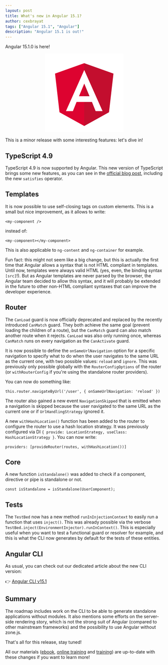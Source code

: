 ```yaml
---
layout: post
title: What's new in Angular 15.1?
author: cexbrayat
tags: ["Angular 15.1", "Angular"]
description: "Angular 15.1 is out!"
---
```


Angular&nbsp;15.1.0 is here!

<p style="text-align: center;">
  <a href="https://github.com/angular/angular/releases/tag/15.1.0">
    <img class="rounded img-fluid" style="max-width: 100%" src="/assets/images/angular.png" alt="Angular logo" />
  </a>
</p>

This is a minor release with some interesting features: let's dive in!

## TypeScript 4.9

TypeScript 4.9 is now supported by Angular.
This new version of TypeScript brings some new features,
as you can see in the [official blog post](https://devblogs.microsoft.com/typescript/announcing-typescript-4-9/), including the new `satisfies` operator.

## Templates

It is now possible to use self-closing tags on custom elements.
This is a small but nice improvement, as it allows to write:

    <my-component />

instead of:

    <my-component></my-component>

This is also applicable to `ng-content` and `ng-container` for example.

Fun fact: this might not seem like a big change,
but this is actually the first time that Angular allows
a syntax that is not HTML compliant in templates.
Until now, templates were always valid HTML (yes, even, the binding syntax `[src]`!).
But as Angular templates are never parsed by the browser,
the Angular team decided to allow this syntax,
and it will probably be extended in the future to other non-HTML compliant syntaxes
that can improve the developer experience.


## Router

The `CanLoad` guard is now officially deprecated and replaced by the recently introduced `CanMatch` guard. They both achieve the same goal (prevent loading the children of a route), but the `CanMatch` guard can also match another route when it rejects.
`CanLoad` was also only running once, whereas `CanMatch` runs on every navigation
as the `CanActivate` guard.

It is now possible to define the `onSameUrlNavigation` option for a specific navigation to specify what to do when the user navigates to the same URL as the current one,
with two possible values: `reload` and `ignore`.
This was previously only possible globally with the `RouterConfigOptions` of the router (or `withRouterConfig` if you're using the standalone router providers).

You can now do something like:

    this.router.navigateByUrl('/user', { onSameUrlNavigation: 'reload' })

The router also gained a new event `NavigationSkipped` that is emitted when a navigation is skipped because the user navigated to the same URL as the current one or if `UrlHandlingStrategy` ignored it.

A new `withHashLocation()` function has been added to the router to configure the router to use a hash location strategy. It was previously configured via DI `{ provide: LocationStrategy, useClass: HashLocationStrategy }`. You can now write:

    providers: [provideRouter(routes, withHashLocation())]

## Core

A new function `isStandalone()` was added to check if a component, directive or pipe is standalone or not.

    const isStandalone = isStandalone(UserComponent);

## Tests

The `TestBed` now has a new method `runInInjectionContext`
to easily run a function that uses `inject()`.
This was already possible via the verbose `TestBed.inject(EnvironmentInjector).runInContext()`.
This is especially useful when you want to test a functional guard or resolver for example,
and this is what the CLI now generates by default for the tests of these entities.


## Angular CLI

As usual, you can check out our dedicated article about the new CLI version:

👉 [Angular CLI v15.1](/2023/01/11/angular-cli-15.1)


## Summary

The roadmap includes work on the CLI to be able to generate standalone applications without modules.
It also mentions some efforts on the server-side rendering story,
which is not the strong suit of Angular (compared to other mainstream frameworks)
and the possibility to use Angular without zone.js.

That's all for this release, stay tuned!

All our materials ([ebook](https://books.ninja-squad.com/angular), [online training](https://angular-exercises.ninja-squad.com/) and [training](https://ninja-squad.com/training/angular)) are up-to-date with these changes if you want to learn more!
